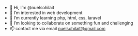 - 👋 Hi, I’m @nuelsohilait
- 👀 I’m interested in web development
- 🌱 I’m currently learning php, html, css, laravel
- 💞️ I’m looking to collaborate on something fun and challenging
- 📫 contact me via email nuelsohilait@gmail.com

<!---
nuelsohilait/nuelsohilait is a ✨ special ✨ repository because its `README.md` (this file) appears on your GitHub profile.
You can click the Preview link to take a look at your changes.
--->
